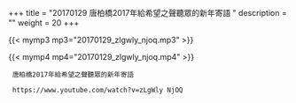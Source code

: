 +++
title = "20170129  唐柏橋2017年給希望之聲聽眾的新年寄語 "
description = ""
weight = 20
+++

{{< mymp3 mp3="20170129_zlgwly_njoq.mp3" >}}

{{< mymp4 mp4="20170129_zlgwly_njoq.mp4" >}}

     唐柏橋2017年給希望之聲聽眾的新年寄語 
     
     https://www.youtube.com/watch?v=zLgWly NjOQ 
